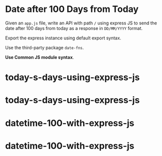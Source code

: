 # Date after 100 Days from Today

Given an `app.js` file, write an API with path `/` using express JS to send the date after 100 days from today as a response in `DD/MM/YYYY` format.

Export the express instance using default export syntax.

Use the third-party package `date-fns`.

<b>Use Common JS module syntax</b>.
# today-s-days-using-express-js
# today-s-days-using-express-js
# datetime-100-with-express-js
# datetime-100-with-express-js
